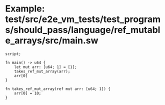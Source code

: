 # Example: test/src/e2e_vm_tests/test_programs/should_pass/language/ref_mutable_arrays/src/main.sw

```sway
script;

fn main() -> u64 {
    let mut arr: [u64; 1] = [1];
    takes_ref_mut_array(arr);
    arr[0]
}

fn takes_ref_mut_array(ref mut arr: [u64; 1]) {
    arr[0] = 10;
}

```

